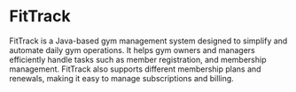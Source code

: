 # FitTrack


FitTrack is a Java-based gym management system designed to simplify and automate daily gym operations. It helps gym owners and managers efficiently handle tasks such as member registration, and membership management. FitTrack also supports different membership plans and renewals, making it easy to manage subscriptions and billing.
